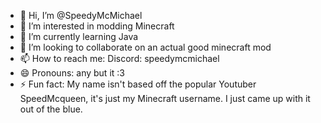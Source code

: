 - 👋 Hi, I’m @SpeedyMcMichael
- 👀 I’m interested in modding Minecraft
- 🌱 I’m currently learning Java
- 💞️ I’m looking to collaborate on an actual good minecraft mod
- 📫 How to reach me: Discord: speedymcmichael
- 😄 Pronouns: any but it :3
- ⚡ Fun fact: My name isn't based off the popular Youtuber SpeedMcqueen, it's just my Minecraft username. I just came up with it out of the blue.

<!---
SpeedyMcMichael/SpeedyMcMichael is a ✨ special ✨ repository because its `README.md` (this file) appears on your GitHub profile.
You can click the Preview link to take a look at your changes.
--->
